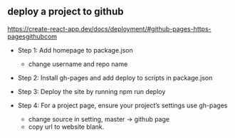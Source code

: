 ## deploy a project to github

https://create-react-app.dev/docs/deployment/#github-pages-https-pagesgithubcom   

- Step 1: Add homepage to package.json
  - change username and repo name
  
- Step 2: Install gh-pages and add deploy to scripts in package.json

- Step 3: Deploy the site by running npm run deploy

- Step 4: For a project page, ensure your project’s settings use gh-pages
  - change source in setting, master -> github page
  - copy url to website blank.
  
